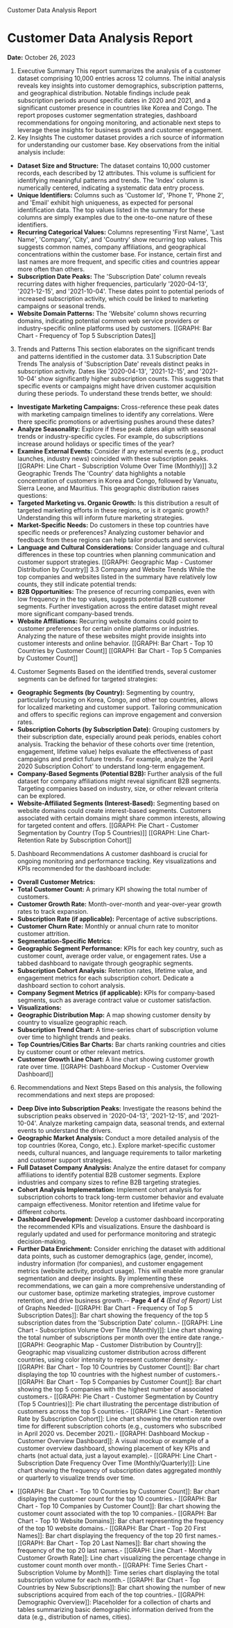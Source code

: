 Customer Data Analysis Report
 # Customer Data Analysis Report
 **Date:** October 26, 2023
 1. Executive Summary
 This report summarizes the analysis of a customer dataset comprising 10,000 entries across 12
 columns. The initial analysis reveals key insights into customer demographics, subscription
 patterns, and geographical distribution. Notable findings include peak subscription periods around
 specific dates in 2020 and 2021, and a significant customer presence in countries like Korea and
 Congo. The report proposes customer segmentation strategies, dashboard recommendations for
 ongoing monitoring, and actionable next steps to leverage these insights for business growth and
 customer engagement.
 2. Key Insights
 The customer dataset provides a rich source of information for understanding our customer base.
 Key observations from the initial analysis include:
 * **Dataset Size and Structure:** The dataset contains 10,000 customer records, each described by
 12 attributes. This volume is sufficient for identifying meaningful patterns and trends. The 'Index'
 column is numerically centered, indicating a systematic data entry process.
 * **Unique Identifiers:** Columns such as 'Customer Id', 'Phone 1', 'Phone 2', and 'Email' exhibit
 high uniqueness, as expected for personal identification data. The top values listed in the summary
 for these columns are simply examples due to the one-to-one nature of these identifiers.
 * **Recurring Categorical Values:** Columns representing 'First Name', 'Last Name', 'Company',
 'City', and 'Country' show recurring top values. This suggests common names, company affiliations,
 and geographical concentrations within the customer base. For instance, certain first and last
 names are more frequent, and specific cities and countries appear more often than others.
 * **Subscription Date Peaks:** The 'Subscription Date' column reveals recurring dates with higher
 frequencies, particularly '2020-04-13', '2021-12-15', and '2021-10-04'. These dates point to potential
 periods of increased subscription activity, which could be linked to marketing campaigns or
 seasonal trends.
 * **Website Domain Patterns:** The 'Website' column shows recurring domains, indicating potential
 common web service providers or industry-specific online platforms used by customers.
 [[GRAPH: Bar Chart - Frequency of Top 5 Subscription Dates]]
 3. Trends and Patterns
 This section elaborates on the significant trends and patterns identified in the customer data.
 3.1 Subscription Date Trends
 The analysis of 'Subscription Date' reveals distinct peaks in subscription activity. Dates like
 '2020-04-13', '2021-12-15', and '2021-10-04' show significantly higher subscription counts. This
 suggests that specific events or campaigns might have driven customer acquisition during these
 periods. To understand these trends better, we should:
* **Investigate Marketing Campaigns:** Cross-reference these peak dates with marketing campaign
 timelines to identify any correlations. Were there specific promotions or advertising pushes around
 these dates?
 * **Analyze Seasonality:** Explore if these peak dates align with seasonal trends or
 industry-specific cycles. For example, do subscriptions increase around holidays or specific times of
 the year?
 * **Examine External Events:** Consider if any external events (e.g., product launches, industry
 news) coincided with these subscription peaks.
 [[GRAPH: Line Chart - Subscription Volume Over Time (Monthly)]]
 3.2 Geographic Trends
 The 'Country' data highlights a notable concentration of customers in Korea and Congo, followed by
 Vanuatu, Sierra Leone, and Mauritius. This geographic distribution raises questions:
 * **Targeted Marketing vs. Organic Growth:** Is this distribution a result of targeted marketing
 efforts in these regions, or is it organic growth? Understanding this will inform future marketing
 strategies.
 * **Market-Specific Needs:** Do customers in these top countries have specific needs or
 preferences? Analyzing customer behavior and feedback from these regions can help tailor
 products and services.
 * **Language and Cultural Considerations:** Consider language and cultural differences in these
 top countries when planning communication and customer support strategies.
 [[GRAPH: Geographic Map - Customer Distribution by Country]]
 3.3 Company and Website Trends
 While the top companies and websites listed in the summary have relatively low counts, they still
 indicate potential trends:
 * **B2B Opportunities:** The presence of recurring companies, even with low frequency in the top
 values, suggests potential B2B customer segments. Further investigation across the entire dataset
 might reveal more significant company-based trends.
 * **Website Affiliations:** Recurring website domains could point to customer preferences for
 certain online platforms or industries. Analyzing the nature of these websites might provide insights
 into customer interests and online behavior.
 [[GRAPH: Bar Chart - Top 10 Countries by Customer Count]] [[GRAPH: Bar Chart - Top 5
 Companies by Customer Count]]
 4. Customer Segments
 Based on the identified trends, several customer segments can be defined for targeted strategies:
 * **Geographic Segments (by Country):** Segmenting by country, particularly focusing on Korea,
 Congo, and other top countries, allows for localized marketing and customer support. Tailoring
 communication and offers to specific regions can improve engagement and conversion rates.
 * **Subscription Cohorts (by Subscription Date):** Grouping customers by their subscription date,
 especially around peak periods, enables cohort analysis. Tracking the behavior of these cohorts
 over time (retention, engagement, lifetime value) helps evaluate the effectiveness of past
 campaigns and predict future trends. For example, analyze the 'April 2020 Subscription Cohort' to
understand long-term engagement.
 * **Company-Based Segments (Potential B2B):** Further analysis of the full dataset for company
 affiliations might reveal significant B2B segments. Targeting companies based on industry, size, or
 other relevant criteria can be explored.
 * **Website-Affiliated Segments (Interest-Based):** Segmenting based on website domains could
 create interest-based segments. Customers associated with certain domains might share common
 interests, allowing for targeted content and offers.
 [[GRAPH: Pie Chart - Customer Segmentation by Country (Top 5 Countries)]] [[GRAPH: Line Chart- Retention Rate by Subscription Cohort]]
 5. Dashboard Recommendations
 A customer dashboard is crucial for ongoing monitoring and performance tracking. Key
 visualizations and KPIs recommended for the dashboard include:
 * **Overall Customer Metrics:**
 * **Total Customer Count:** A primary KPI showing the total number of customers.
 * **Customer Growth Rate:** Month-over-month and year-over-year growth rates to track
 expansion.
 * **Subscription Rate (if applicable):** Percentage of active subscriptions.
 * **Customer Churn Rate:** Monthly or annual churn rate to monitor customer attrition.
 * **Segmentation-Specific Metrics:**
 * **Geographic Segment Performance:** KPIs for each key country, such as customer count,
 average order value, or engagement rates. Use a tabbed dashboard to navigate through
 geographic segments.
 * **Subscription Cohort Analysis:** Retention rates, lifetime value, and engagement metrics for
 each subscription cohort. Dedicate a dashboard section to cohort analysis.
 * **Company Segment Metrics (if applicable):** KPIs for company-based segments, such as
 average contract value or customer satisfaction.
 * **Visualizations:**
 * **Geographic Distribution Map:** A map showing customer density by country to visualize
 geographic reach.
 * **Subscription Trend Chart:** A time-series chart of subscription volume over time to highlight
 trends and peaks.
 * **Top Countries/Cities Bar Charts:** Bar charts ranking countries and cities by customer count or
 other relevant metrics.
 * **Customer Growth Line Chart:** A line chart showing customer growth rate over time.
 [[GRAPH: Dashboard Mockup - Customer Overview Dashboard]]
 6. Recommendations and Next Steps
 Based on this analysis, the following recommendations and next steps are proposed:
 * **Deep Dive into Subscription Peaks:** Investigate the reasons behind the subscription peaks
 observed in '2020-04-13', '2021-12-15', and '2021-10-04'. Analyze marketing campaign data,
seasonal trends, and external events to understand the drivers.
 * **Geographic Market Analysis:** Conduct a more detailed analysis of the top countries (Korea,
 Congo, etc.). Explore market-specific customer needs, cultural nuances, and language
 requirements to tailor marketing and customer support strategies.
 * **Full Dataset Company Analysis:** Analyze the entire dataset for company affiliations to identify
 potential B2B customer segments. Explore industries and company sizes to refine B2B targeting
 strategies.
 * **Cohort Analysis Implementation:** Implement cohort analysis for subscription cohorts to track
 long-term customer behavior and evaluate campaign effectiveness. Monitor retention and lifetime
 value for different cohorts.
 * **Dashboard Development:** Develop a customer dashboard incorporating the recommended
 KPIs and visualizations. Ensure the dashboard is regularly updated and used for performance
 monitoring and strategic decision-making.
 * **Further Data Enrichment:** Consider enriching the dataset with additional data points, such as
 customer demographics (age, gender, income), industry information (for companies), and customer
 engagement metrics (website activity, product usage). This will enable more granular segmentation
 and deeper insights.
 By implementing these recommendations, we can gain a more comprehensive understanding of
 our customer base, optimize marketing strategies, improve customer retention, and drive business
 growth.--
**Page 4 of 4**
 *(End of Report)*
 List of Graphs Needed- [[GRAPH: Bar Chart - Frequency of Top 5 Subscription Dates]]: Bar chart showing the frequency
 of the top 5 subscription dates from the 'Subscription Date' column.- [[GRAPH: Line Chart - Subscription Volume Over Time (Monthly)]]: Line chart showing the total
 number of subscriptions per month over the entire date range.- [[GRAPH: Geographic Map - Customer Distribution by Country]]: Geographic map visualizing
 customer distribution across different countries, using color intensity to represent customer density.- [[GRAPH: Bar Chart - Top 10 Countries by Customer Count]]: Bar chart displaying the top 10
 countries with the highest number of customers.- [[GRAPH: Bar Chart - Top 5 Companies by Customer Count]]: Bar chart showing the top 5
 companies with the highest number of associated customers.- [[GRAPH: Pie Chart - Customer Segmentation by Country (Top 5 Countries)]]: Pie chart
 illustrating the percentage distribution of customers across the top 5 countries.- [[GRAPH: Line Chart - Retention Rate by Subscription Cohort]]: Line chart showing the retention
 rate over time for different subscription cohorts (e.g., customers who subscribed in April 2020 vs.
 December 2021).- [[GRAPH: Dashboard Mockup - Customer Overview Dashboard]]: A visual mockup or example of
 a customer overview dashboard, showing placement of key KPIs and charts (not actual data, just a
 layout example).- [[GRAPH: Line Chart - Subscription Date Frequency Over Time (Monthly/Quarterly)]]: Line chart
 showing the frequency of subscription dates aggregated monthly or quarterly to visualize trends
 over time.
- [[GRAPH: Bar Chart - Top 10 Countries by Customer Count]]: Bar chart displaying the customer
 count for the top 10 countries.- [[GRAPH: Bar Chart - Top 10 Companies by Customer Count]]: Bar chart showing the customer
 count associated with the top 10 companies.- [[GRAPH: Bar Chart - Top 10 Website Domains]]: Bar chart representing the frequency of the top
 10 website domains.- [[GRAPH: Bar Chart - Top 20 First Names]]: Bar chart displaying the frequency of the top 20 first
 names.- [[GRAPH: Bar Chart - Top 20 Last Names]]: Bar chart showing the frequency of the top 20 last
 names.- [[GRAPH: Line Chart - Monthly Customer Growth Rate]]: Line chart visualizing the percentage
 change in customer count month over month.- [[GRAPH: Time Series Chart - Subscription Volume by Month]]: Time series chart displaying the
 total subscription volume for each month.- [[GRAPH: Bar Chart - Top Countries by New Subscriptions]]: Bar chart showing the number of
 new subscriptions acquired from each of the top countries.- [[GRAPH: Demographic Overview]]: Placeholder for a collection of charts and tables summarizing
 basic demographic information derived from the data (e.g., distribution of names, cities).
